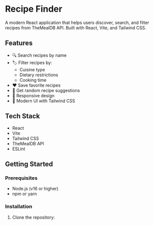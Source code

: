 # Recipe Finder

A modern React application that helps users discover, search, and filter recipes from TheMealDB API. Built with React, Vite, and Tailwind CSS.

## Features

- 🔍 Search recipes by name
- 🏷️ Filter recipes by:
  - Cuisine type
  - Dietary restrictions
  - Cooking time
- ❤️ Save favorite recipes
- 🎲 Get random recipe suggestions
- 📱 Responsive design
- 🎨 Modern UI with Tailwind CSS

## Tech Stack

- React
- Vite
- Tailwind CSS
- TheMealDB API
- ESLint

## Getting Started

### Prerequisites

- Node.js (v16 or higher)
- npm or yarn

### Installation

1. Clone the repository: